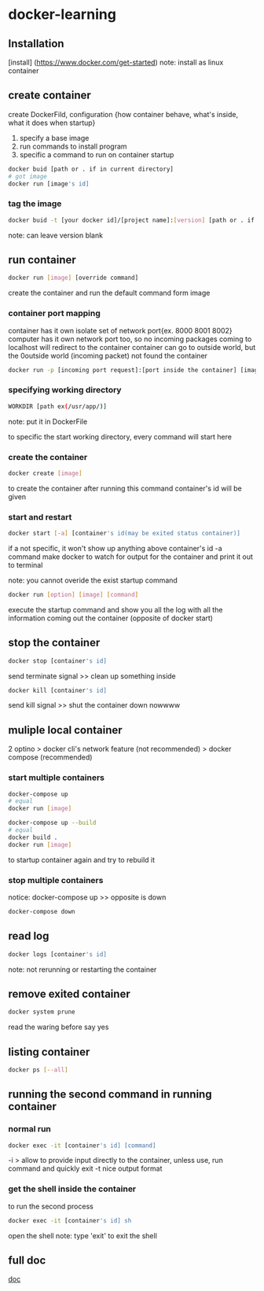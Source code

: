 # docker-learning

## Installation
[install] (https://www.docker.com/get-started)
note: install as linux container

## create container 

create DockerFild, configuration {how container behave, what's inside, what it does when startup}
1. specify a base image
2. run commands to install program
3. specific a command to run on container startup

```bash
docker buid [path or . if in current directory] 
# got image
docker run [image's id]
```

### tag the image

```bash
docker buid -t [your docker id]/[project name]:[version] [path or . if in current directory]
```

note: can leave version blank

## run container

```bash
docker run [image] [override command]
```
create the container and run the default command form image

### container port mapping

container has it own isolate set of network port{ex. 8000 8001 8002}
computer has it own network port too, so no incoming packages coming to localhost will redirect to the container
container can go to outside world, but the 0outside world (incoming packet) not found the container

```bash
docker run -p [incoming port request]:[port inside the container] [image's id]
```

### specifying working directory

```bash
WORKDIR [path ex(/usr/app/)]
```
note: put it in DockerFile

to specific the start working directory, every command will start here

### create the container

```bash
docker create [image]
```

to create the container after running this command container's id will be given

### start and restart

```bash
docker start [-a] [container's id(may be exited status container)]
```
if a not specific, it won't show up anything above container's id
-a command make docker to watch for output for the container and print it out to terminal

note: you cannot overide the exist startup command

```bash
docker run [option] [image] [command]
```

execute the startup command and show you all the log with all the information coming out the container (opposite of docker start)

## stop the container

```bash
docker stop [container's id]
```
send terminate signal >> clean up something inside

```bash
docker kill [container's id]
```
send kill signal >> shut the container down nowwww

## muliple local container

2 optino > docker cli's network feature (not recommended)
         > docker compose (recommended)

### start multiple containers

```bash
docker-compose up
# equal
docker run [image]
```

```bash
docker-compose up --build
# equal
docker build . 
docker run [image]
```

to startup container again and try to rebuild it

### stop multiple containers

notice: docker-compose up >> opposite is down 

```bash
docker-compose down
```

## read log

```bash
docker logs [container's id]
```
note: not rerunning or restarting the container

## remove exited container

```bash
docker system prune
```

read the waring before say yes

## listing container

```bash
docker ps [--all]
```

## running the second command in running container

### normal run

```bash
docker exec -it [container's id] [command]
```
-i > allow to  provide input directly to the container, unless use, run command and quickly exit
-t nice output format

### get the shell inside the container

to run the second process

```bash
docker exec -it [container's id] sh
```
open the shell
note: type 'exit' to exit the shell

## full doc
[doc](https://docs.docker.com/engine/reference/commandline/docker/)